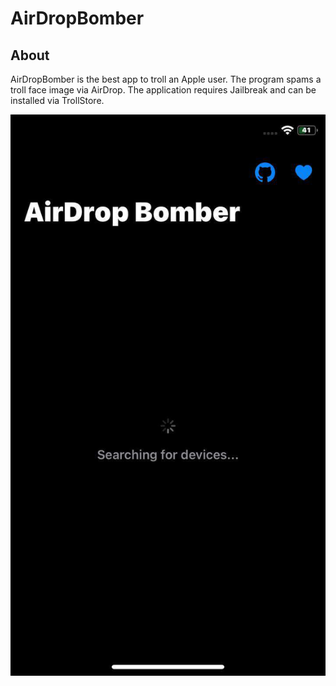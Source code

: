 # AirDropBomber
## About
AirDropBomber is the best app to troll an Apple user. The program spams a troll face image via AirDrop. The application requires Jailbreak and can be installed via TrollStore.

![Program](https://raw.githubusercontent.com/Parad1st/AirDropBomber/main/GitHub/Image/Program.jpg)


